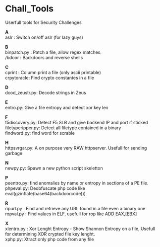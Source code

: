 Chall_Tools
===========

Userfull tools for Security Challenges

<b>A</b><br>
aslr : Switch on/off aslr (for lazy guys)

<b>B</b><br>
binpatch.py : Patch a file, allow regex matches.<br>
/bdoor : Backdoors and reverse shells<br>

<b>C</b><br>
cprint : Column print a file (only ascii printable)<br>
crpytoracle: Find crypto constantes in a file

<b>D</b><br>
dcod_zeustr.py: Decode strings in Zeus <br>

<b>E</b><br>
entro.py: Give a file entropy and detect xor key len 

<b>F</b><br>
f5discovery.py: Detect F5 SLB and give backend IP and port if sticked<br> 
filetyperipper.py: Detect all filetype contained in a binary<br>
findword.py: find word for scrable<br>

<b>H</b><br>
httpsvrgar.py: A on purpose very RAW httpserver. Usefull for sending garbage<br>

<b>N</b><br>
newpy.py: Spawn a new python script skeletton

<b>P</b><br>
peentro.py: find anomalies by name or entropy in sections of a PE file.<br>
phpeval.py: Deobfuscate php code like eval(gzinflate(base64(backdoorcode)))

<b>R</b><br>
ripurl.py : Find and retrieve any URL found in a file even a binary one<br>
ropval.py : Find values in ELF, usefull for rop like ADD EAX,[EBX]<br>

<b>X</b><br>
xlentro.py : Xor Lenght Entropy - Show Shannon Entropy on a file, Usefull for determining XOR crypted file key lenght.<br>
xphp.py: Xtract only php code from any  file
